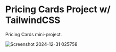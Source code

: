 # Pricing Cards Project w/ TailwindCSS
Pricing Cards mini-project.

![Screenshot 2024-12-31 025758](https://github.com/user-attachments/assets/76cd8193-e5d8-483c-aa05-c761e07dd621)
